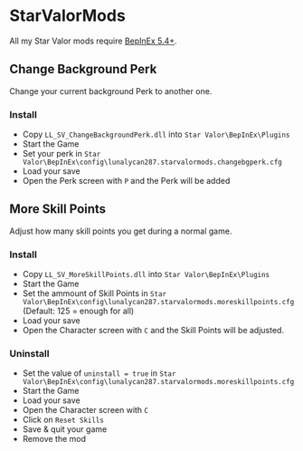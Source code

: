 # StarValorMods

All my Star Valor mods require [BepInEx 5.4+](https://github.com/BepInEx/BepInEx/releases).

## Change Background Perk
Change your current background Perk to another one.

### Install
- Copy `LL_SV_ChangeBackgroundPerk.dll` into `Star Valor\BepInEx\Plugins`
- Start the Game
- Set your perk in `Star Valor\BepInEx\config\lunalycan287.starvalormods.changebgperk.cfg`
- Load your save
- Open the Perk screen with `P` and the Perk will be added

## More Skill Points
Adjust how many skill points you get during a normal game.

### Install
- Copy `LL_SV_MoreSkillPoints.dll` into `Star Valor\BepInEx\Plugins`
- Start the Game
- Set the ammount of Skill Points in `Star Valor\BepInEx\config\lunalycan287.starvalormods.moreskillpoints.cfg` (Default: 125 = enough for all)
- Load your save
- Open the Character screen with `C` and the Skill Points will be adjusted.

### Uninstall
- Set the value of `uninstall = true` in  `Star Valor\BepInEx\config\lunalycan287.starvalormods.moreskillpoints.cfg` 
- Start the Game
- Load your save
- Open the Character screen with `C` 
- Click on `Reset Skills`
- Save & quit your game
- Remove the mod